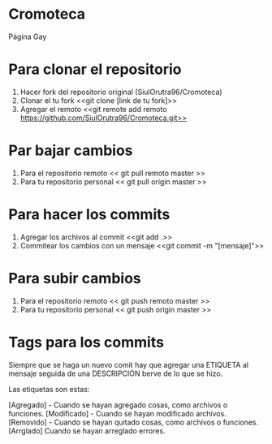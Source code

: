 # Cromoteca
Página Gay

# Para clonar el repositorio

1. Hacer fork del repositorio original (SiulOrutra96/Cromoteca)
2. Clonar el tu fork 
    <<git clone [link de tu fork]>>
3. Agregar el remoto 
    <<git remote add remoto https://github.com/SiulOrutra96/Cromoteca.git>>

# Par bajar cambios

1. Para el repositorio remoto << git pull remoto master >>
2. Para tu repositorio personal << git pull origin master >>

# Para hacer los commits

1. Agregar los archivos al commit
    <<git add .>>
2. Commitear los cambios con un mensaje
    <<git commit -m "[mensaje]">>
    
# Para subir cambios

1. Para el repositorio remoto << git push remoto master >>
2. Para tu repositorio personal << git push origin master >>

# Tags para los commits

Siempre que se haga un nuevo comit hay que agregar una ETIQUETA al mensaje seguida de una DESCRIPCIÓN berve de lo que se hizo.

Las etiquetas son estas:

[Agregado] - Cuando se hayan agregado cosas, como  archivos o funciones.
[Modificado] - Cuando se hayan modificado archivos.
[Removido] - Cuando se hayan quitado cosas, como archivos o funciones.
[Arrglado] Cuando se hayan arreglado errores.
